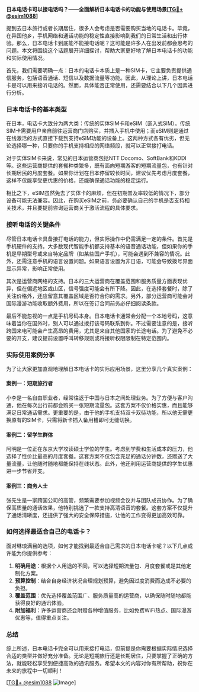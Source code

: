 **日本电话卡可以接电话吗？——全面解析日本电话卡的功能与使用场景[[TG💪+ @esim1088](https://t.me/s/esim1088)]**

提到去日本旅行或者长期居住，很多人会考虑是否需要购买当地的电话卡。毕竟，在异国他乡，手机网络和通话功能的稳定性直接影响到我们的日常生活和出行体验。那么，日本电话卡到底能不能接电话呢？这可能是许多人在出发前都会思考的问题。本文将围绕这个话题展开详细探讨，帮助大家更好地了解日本电话卡的功能和实际使用情况。

首先，我们需要明确一点：日本的电话卡本质上是一种SIM卡，它主要负责提供通信服务，包括语音通话、短信以及数据流量等功能。因此，从理论上讲，日本电话卡是可以用来接听电话的。然而，具体能否正常使用，还需要结合以下几个因素进行分析。

### 日本电话卡的基本类型

在日本，电话卡大致分为两大类：传统的实体SIM卡和eSIM（嵌入式SIM）。传统SIM卡需要用户亲自前往运营商门店购买，并插入手机中使用；而eSIM则是通过在线激活的方式直接下载到支持eSIM功能的设备上。这两种方式各有优劣，但无论选择哪一种，只要你的手机支持相应的网络频段，就可以正常接打电话。

对于实体SIM卡来说，常见的日本运营商包括NTT Docomo、SoftBank和KDDI等。这些运营商提供的套餐种类繁多，既有面向短期游客的短期流量包，也有针对长期居民的月度套餐。如果你计划在日本停留较长时间，建议优先考虑月度套餐，这样不仅能享受更优惠的价格，还能确保通话功能的稳定运行。

相比之下，eSIM虽然免去了实体卡的麻烦，但在初期普及率较低的情况下，部分设备可能无法兼容。因此，在购买eSIM之前，务必要确认自己的手机是否支持相关技术，并且要提前咨询运营商关于激活流程的具体要求。

### 接听电话的关键条件

尽管日本电话卡具备接打电话的能力，但实际操作中仍需满足一定的条件。首先是手机硬件的支持。大多数现代智能手机都支持基本的语音通话功能，但如果你的手机是早期型号或来自特定品牌（如某些国产手机），可能会遇到不兼容的情况。此外，还需注意手机的语言设置问题。如果语言设置为非日语，可能会导致拨号界面显示异常，影响正常使用。

其次是运营商网络的支持。日本的三大运营商在覆盖范围和服务质量方面表现优异，但在偏远地区或山区，信号强度可能会有所下降。因此，在选择套餐时，除了关注价格外，还应留意其覆盖区域是否符合你的需求。另外，部分运营商可能会对国际漫游功能收取额外费用，所以在签订合同前务必仔细阅读条款。

最后不能忽视的一点是手机号码本身。日本电话卡通常会分配一个本地号码，这意味着当你在国外时，别人可以通过拨打该号码联系到你。不过需要注意的是，接听跨国来电可能会产生高昂的费用，尤其是来自其他国家的长途电话。为了避免不必要的开支，建议提前设置呼叫转移规则或将接听权限限制在特定范围内。

### 实际使用案例分享

为了让大家更加直观地理解日本电话卡的实际应用场景，这里分享几个真实案例：

#### 案例一：短期旅行者
小李是一名自由职业者，经常往返于中国与日本之间处理业务。为了方便与客户沟通，他在每次出行前都会购买一张短期流量包。这套方案不仅价格实惠，而且能够满足日常通话需求。更重要的是，由于他的手机支持双卡双待功能，所以他无需更换原有的SIM卡，只需将新卡插入备用槽即可无缝切换。

#### 案例二：留学生群体
阿明是一位正在东京大学攻读硕士学位的学生。考虑到学费和生活成本的压力，他选择了性价比最高的月度套餐。这套方案不仅包含充足的通话分钟数，还赠送了大量流量，让他随时随地都能保持在线状态。此外，他还利用运营商提供的学生优惠进一步节省开支。

#### 案例三：商务人士
张先生是一家跨国公司的高管，频繁需要参加视频会议并与团队成员协作。为了确保高质量的通话效果，他特别挑选了一款支持高清语音的套餐。这套方案不仅提升了通话清晰度，还提供了强大的安全保障措施，让他的工作变得更加高效可靠。

### 如何选择最适合自己的电话卡？

面对琳琅满目的选项，如何才能找到最适合自己需求的日本电话卡呢？以下几点或许能为你提供参考：

1. **明确用途**：根据个人用途的不同，可以选择短期流量包、月度套餐或是其他定制化方案。
2. **预算控制**：结合自身经济状况合理规划预算，避免因过度消费而造成不必要的负担。
3. **覆盖范围**：优先选择覆盖范围广、服务质量高的运营商，以确保随时随地都能获得良好的通讯体验。
4. **附加福利**：许多运营商还会附赠各种增值服务，比如免费WiFi热点、国际漫游优惠等，值得重点关注。

### 总结

综上所述，日本电话卡完全可以用来接打电话，但前提是你需要根据实际情况选择合适的类型并做好充分准备。无论是短期旅行还是长期居住，只要掌握了正确的方法，就能轻松享受到便捷高效的通讯服务。希望本文的内容对你有所帮助，祝你在未来的旅程中一切顺利！

[[TG💪+ @esim1088](https://t.me/s/esim1088) ![Image](https://i.postimg.cc/4NQfJmqS/Snipaste-2025-05-13-00-14-12.png)]